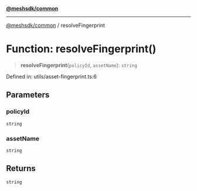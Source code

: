 [**@meshsdk/common**](../README.md)

***

[@meshsdk/common](../globals.md) / resolveFingerprint

# Function: resolveFingerprint()

> **resolveFingerprint**(`policyId`, `assetName`): `string`

Defined in: utils/asset-fingerprint.ts:6

## Parameters

### policyId

`string`

### assetName

`string`

## Returns

`string`
